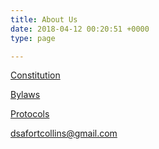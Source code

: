 ```yaml
---
title: About Us
date: 2018-04-12 00:20:51 +0000
type: page

---
```

[Constitution](/constitution/)

[Bylaws](/bylaws/)

[Protocols](/protocols/)

[dsafortcollins@gmail.com](mailto:dsafortcollins@gmail.com)
